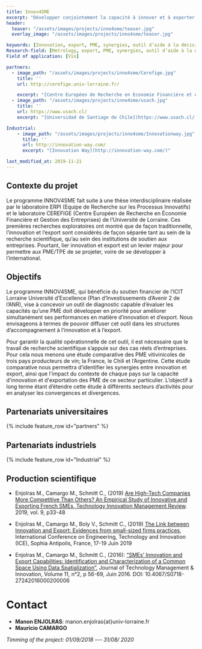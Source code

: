 ```yaml
---
title: Innov4SME
excerpt: "Développer conjointement la capacité à innover et à exporter des PME"
header:
  teaser: "/assets/images/projects/inno4sme/teaser.jpg"
  overlay_image: "/assets/images/projects/inno4sme/teaser.jpg"

keywords: [Innovation, export, PME, synergies, outil d’aide à la décision, pratiques ] 
Research-field: [Metrology, export, PME, synergies, outil d’aide à la décision, pratiques ]
Field of application: [Vin]

partners:
  - image_path: "/assets/images/projects/inno4sme/Cerefige.jpg"
    title: ''
    url: http://cerefige.univ-lorraine.fr/

    excerpt: "[Centre Européen de Recherche en Economie Financière et en Gestion des Entreprises (CEREFIGE)](http://cerefige.univ-lorraine.fr/)"
  - image_path: "/assets/images/projects/inno4sme/usach.jpg"
    title: ''
    url: https://www.usach.cl/
    excerpt: "[Universidad de Santiago de Chile](https://www.usach.cl/)"

Industrial:
    - image_path: "/assets/images/projects/inno4sme/Innovationway.jpg"    
      title: ''
      url: http://innovation-way.com/
      excerpt: "[Innovation Way](http://innovation-way.com/)"

last_modified_at: 2019-11-21
---
```



## Contexte du projet

Le programme INNOV4SME fait suite à une thèse interdisciplinaire réalisée par le laboratoire ERPI (Equipe de Recherche sur les Processus Innovatifs) et le laboratoire CEREFIGE (Centre Européen de Recherche en Économie Financière et Gestion des Entreprises) de l’Université de Lorraine. Ces premières recherches exploratoires ont montré que de façon traditionnelle, l’innovation et l’export sont considérés de façon séparée tant au sein de la recherche scientifique, qu’au sein des institutions de soutien aux entreprises. Pourtant, lier innovation et export est un levier majeur pour permettre aux PME/TPE de se projeter, voire de se développer à l’international. 

## Objectifs

Le programme INNOV4SME, qui bénéficie du soutien financier de l’ICIT Lorraine Université d’Excellence (Plan d’Investissements d’Avenir 2 de l’ANR), vise à concevoir un outil de diagnostic capable d’évaluer les capacités qu’une PME doit développer en priorité pour améliorer simultanément ses performances en matière d’innovation et d’export. Nous envisageons à termes de pouvoir diffuser cet outil dans les structures d’accompagnement à l’innovation et à l’export. 

Pour garantir la qualité opérationnelle de cet outil, il est nécessaire que le travail de recherche scientifique s’appuie sur des cas réels d’entreprises. Pour cela nous menons une étude comparative des PME vitivinicoles de trois pays producteurs de vin; la France, le Chili et l’Argentine. Cette étude comparative nous permettra d’identifier les synergies entre innovation et export, ainsi que l'impact du contexte de chaque pays sur la capacité d'innovation et d'exportation des PME de ce secteur particulier. L’objectif à long terme étant d’étendre cette étude à différents secteurs d’activités pour en analyser les convergences et divergences. 

## Partenariats universitaires

{% include feature_row id="partners" %}


## Partenariats industriels

{% include feature_row id="Industrial" %}



## Production scientifique

- Enjolras M., Camargo M., Schmitt C., (2019) [Are High-Tech Companies More Competitive Than Others? An Empirical Study of Innovative and Exporting French SMEs, Technology Innovation Management Review](https://timreview.ca/article/1210). 2019, vol. 9, p33-48 

- Enjolras M., Camargo M., Boly V., Schmitt C., (2019) [The Link between Innovation and Export: Evidences from small-sized firms practices](https://hal.archives-ouvertes.fr/hal-02267003), International Conference on Engineering, Technology and Innovation (ICE), Sophia Antipolis, France, 17-19 Juin 2019

- Enjolras M., Camargo M., Schmitt C., (2016): [“SMEs’ Innovation and Export Capabilities: Identification and Characterization of a Common Space Using Data Spatialization”](https://www.jotmi.org/index.php/GT/article/view/2055/1023), Journal of Technology Management & Innovation, Volume 11, n°2, p 56-69, Juin 2016. DOI: 10.4067/S0718-27242016000200006


# Contact
* **Manon ENJOLRAS**: manon.enjolras{at}univ-lorraine.fr
*  **Mauricio CAMARGO** 

 *Timming of the project: 01/09/2018 --- 31/08/ 2020*